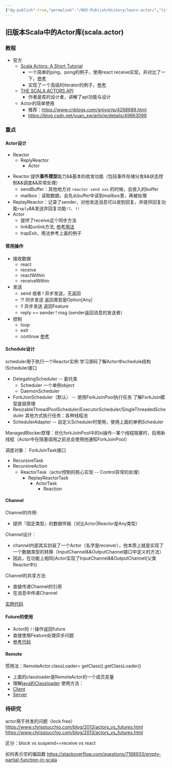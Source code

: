 ```yaml
---
{"dg-publish":true,"permalink":"/003-Publish/History/learn-actor/","title":"初识Actor - 从Scala库开始","tags":["技术","编程模型","Scala"],"created":"2024-12-11T18:09:35.722+08:00","updated":"2024-12-11T18:09:35.722+08:00"}
---
```




## 旧版本Scala中的Actor库(scala.actor)

### 教程
* 官方
  * [Scala Actors: A Short Tutorial](https://www.scala-lang.org/old/node/242)
    * 一个简单的ping、pong的例子，使用react receive实现，并对比了一下，[参考](https://github.com/muzhi1991/spark/blob/branch-0.5/examples/src/main/scala/test/actor/ActorTest.scala)
    * 实现了一个高级的iterator的例子，[参考](https://github.com/muzhi1991/spark/blob/branch-0.5/examples/src/main/scala/test/actor/ActorIterator.scala)
  * [THE SCALA ACTORS API](https://docs.scala-lang.org/zh-cn/overviews/core/actors.html)
    * 作者是库的设计者，讲解了api功能与设计
  * Actor的简单使用 
    * 推荐：https://www.cnblogs.com/gnivor/p/4268689.html
    * https://blog.csdn.net/yuan_xw/article/details/49663099

### 重点

#### Actor设计
- Reactor
  - ReplyReactor
    - Actor

* Reactor:提供**事件模型**能力&&基本的收发功能（包括事件存储分发&&状态控制&&调度&&异常处理）
  * sendBuffer：其他地方对 `reactor send xxx` 的时候，会放入的buffer
  * mailbox：读取数据，会先从buffer中读到mailbox里，再被处理
* ReplayReactor：记录了sender，对他发送消息可以收到回复。并提供回复功能`reply`&&发送并回复功能`!?`、`!!`
* Actor 
  * 提供了receive这个同步方法
  * link和unlink方法, [参考用法](https://github.com/muzhi1991/spark/blob/branch-0.5/examples/src/main/scala/test/actor/ActorLink.scala)
  * trapExit，用法参考上面的例子

#### 常用操作
* 接收数据  
  * react
  * receive
  * reactWithin
  * receiveWithin
* 发送
  * send 或者 ! 异步发送，无返回
  * !? 同步发送 返回类型是Option[Any]
  * !! 异步发送 返回Feature
  * reply == sender ! msg (sender返回消息的发送者）
* 控制
  * loop
  * exit
  * continue
[参考](https://github.com/muzhi1991/spark/blob/branch-0.5/examples/src/main/scala/test/actor/ActorControl.scala)

#### Schedule设计
scheduler用于执行一个Reactor实例
学习源码了解Actor中schedule结构
IScheduler接口
  - DelegatingScheduler -- 委托类
    - Scheduler 一个单例object
    - DaemonScheduler
  - ForkJoinScheduler（默认） -- 使用ForkJoinPool执行任务 了解ForkJoin模型底层原理
  - ResizableThreadPoolScheduler/ExecutorScheduler/SingleThreadedScheduler 其他方式执行任务：各种线程池
  - SchedulerAdapter -- 自定义Scheduler时使用，使用上面的单例Scheduler

ManagedBlocker原理：优化forkJoinPool中的io操作--某个线程阻塞时，启用新线程（Actor中在阻塞调用之前总会使用他通知ForkJoinPool）

调度对象：
ForkJoinTask接口
 - RecursiveTask
 - RecursiveAction
   - ReactorTask（actor控制的核心实现 -- Control异常的处理）
     - ReplayReactorTask
       - ActorTask
         - Reaction


#### Channel

Channel的作用:
* 提供『固定类型』的数据传输（对比Actor|Reactor是Any类型）

Channel设计：
* channel内部其实封装了一个Actor（名字是receiver），他本质上就是实现了一个数据类型的转换（InputChannel&&OutputChannel接口中定义的方法）
* 因此，在功能上相同(Actor实现了InputChannel&&OutputChannel(父类Reactor中))

Channel的共享方法:
* 直接传递Channel的引用
* 在消息中传递Channel

[实例代码](https://github.com/muzhi1991/spark/blob/branch-0.5/examples/src/main/scala/test/actor/ActorChannel.scala)

#### Future的使用
* Actor的 `!!`操作返回future
* 直接使用Feature处理异步问题
* [参考代码](https://github.com/muzhi1991/spark/blob/branch-0.5/examples/src/main/scala/test/actor/ActorFuture.scala)


#### Remote
惯用法：RemoteActor.classLoader= getClass().getClassLoader()
* 上面的classloader是RemoteActor的一个成员变量
* 理解[java的Classloader](https://en.wikipedia.org/wiki/Java_Classloader)
使用方法：
* [Client](https://github.com/muzhi1991/spark/blob/branch-0.5/examples/src/main/scala/test/actor/ActorRemoteClient.scala)
* [Server](https://github.com/muzhi1991/spark/blob/branch-0.5/examples/src/main/scala/test/actor/ActorRemoteServer.scala)
### 待研究
actor用于并发的问题（lock free）
https://www.chrisstucchio.com/blog/2013/actors_vs_futures.html
https://www.chrisstucchio.com/blog/2013/actors_vs_futures.html

区分：block vs suspend==receive vs react

如何表示空的偏函数
https://stackoverflow.com/questions/7188933/empty-partial-function-in-scala

  



